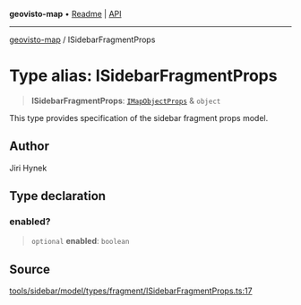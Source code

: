 **geovisto-map** • [Readme](../README.md) \| [API](../globals.md)

***

[geovisto-map](../README.md) / ISidebarFragmentProps

# Type alias: ISidebarFragmentProps

> **ISidebarFragmentProps**: [`IMapObjectProps`](IMapObjectProps.md) & `object`

This type provides specification of the sidebar fragment props model.

## Author

Jiri Hynek

## Type declaration

### enabled?

> `optional` **enabled**: `boolean`

## Source

[tools/sidebar/model/types/fragment/ISidebarFragmentProps.ts:17](https://github.com/geovisto/geovisto-map/blob/5ee2cb5d45c19062fc8fc6beefa2848c076518b6/src/tools/sidebar/model/types/fragment/ISidebarFragmentProps.ts#L17)
